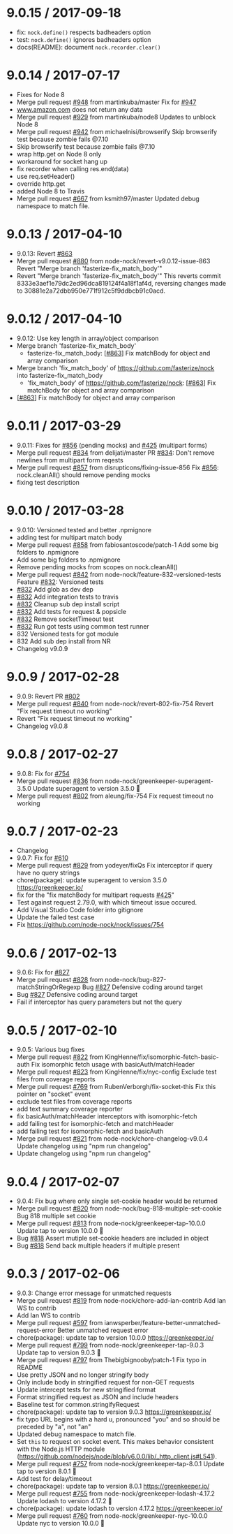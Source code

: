 9.0.15 / 2017-09-18
===================

  * fix: `nock.define()` respects badheaders option
  * test: `nock.define()` ignores badheaders option
  * docs(README): document `nock.recorder.clear()`

9.0.14 / 2017-07-17
===================

  * Fixes for Node 8
  * Merge pull request [#948](https://github.com/node-nock/nock/issues/948) from martinkuba/master
    Fix for [#947](https://github.com/node-nock/nock/issues/947)
  * www.amazon.com does not return any data
  * Merge pull request [#929](https://github.com/node-nock/nock/issues/929) from martinkuba/node8
    Updates to unblock Node 8
  * Merge pull request [#942](https://github.com/node-nock/nock/issues/942) from michaelnisi/browserify
    Skip browserify test because zombie fails @7.10
  * Skip browserify test because zombie fails @7.10
  * wrap http.get on Node 8 only
  * workaround for socket hang up
  * fix recorder when calling res.end(data)
  * use req.setHeader()
  * override http.get
  * added Node 8 to Travis
  * Merge pull request [#667](https://github.com/node-nock/nock/issues/667) from ksmith97/master
    Updated debug namespace to match file.

9.0.13 / 2017-04-10
===================

  * 9.0.13: Revert [#863](https://github.com/node-nock/nock/issues/863)
  * Merge pull request [#880](https://github.com/node-nock/nock/issues/880) from node-nock/revert-v9.0.12-issue-863
    Revert "Merge branch 'fasterize-fix_match_body'"
  * Revert "Merge branch 'fasterize-fix_match_body'"
    This reverts commit 8333e3aef1e79dc2ed96dca819124f4a18f1af4d, reversing
    changes made to 30881e2a72dbb950e771f912c5f9ddbcb91c0acd.

9.0.12 / 2017-04-10
===================

  * 9.0.12: Use key length in array/object comparison
  * Merge branch 'fasterize-fix_match_body'
    * fasterize-fix_match_body:
    [[#863](https://github.com/node-nock/nock/issues/863)] Fix matchBody for object and array comparison
  * Merge branch 'fix_match_body' of https://github.com/fasterize/nock into fasterize-fix_match_body
    * 'fix_match_body' of https://github.com/fasterize/nock:
    [[#863](https://github.com/node-nock/nock/issues/863)] Fix matchBody for object and array comparison
  * [[#863](https://github.com/node-nock/nock/issues/863)] Fix matchBody for object and array comparison

9.0.11 / 2017-03-29
===================

  * 9.0.11: Fixes for [#856](https://github.com/node-nock/nock/issues/856) (pending mocks) and [#425](https://github.com/node-nock/nock/issues/425) (multipart forms)
  * Merge pull request [#834](https://github.com/node-nock/nock/issues/834) from delijati/master
    PR [#834](https://github.com/node-nock/nock/issues/834): Don't remove newlines from multipart form reqests
  * Merge pull request [#857](https://github.com/node-nock/nock/issues/857) from disrupticons/fixing-issue-856
    Fix [#856](https://github.com/node-nock/nock/issues/856): nock.cleanAll() should remove pending mocks
  * fixing test description

9.0.10 / 2017-03-28
===================

  * 9.0.10: Versioned tested and better .npmignore
  * adding test for multipart match body
  * Merge pull request [#858](https://github.com/node-nock/nock/issues/858) from fabiosantoscode/patch-1
    Add some big folders to .npmignore
  * Add some big folders to .npmignore
  * Remove pending mocks from scopes on nock.cleanAll()
  * Merge pull request [#842](https://github.com/node-nock/nock/issues/842) from node-nock/feature-832-versioned-tests
    Feature [#832](https://github.com/node-nock/nock/issues/832): Versioned tests
  * [#832](https://github.com/node-nock/nock/issues/832) Add glob as dev dep
  * [#832](https://github.com/node-nock/nock/issues/832) Add integration tests to travis
  * [#832](https://github.com/node-nock/nock/issues/832) Cleanup sub dep install script
  * [#832](https://github.com/node-nock/nock/issues/832) Add tests for request & popsicle
  * [#832](https://github.com/node-nock/nock/issues/832) Remove socketTimeout test
  * [#832](https://github.com/node-nock/nock/issues/832) Run got tests using common test runner
  * 832 Versioned tests for got module
  * 832 Add sub dep install from NR
  * Changelog v9.0.9

9.0.9 / 2017-02-28
==================

  * 9.0.9: Revert PR [#802](https://github.com/node-nock/nock/issues/802)
  * Merge pull request [#840](https://github.com/node-nock/nock/issues/840) from node-nock/revert-802-fix-754
    Revert "Fix request timeout no working"
  * Revert "Fix request timeout no working"
  * Changelog v9.0.8

9.0.8 / 2017-02-27
==================

  * 9.0.8: Fix for [#754](https://github.com/node-nock/nock/issues/754)
  * Merge pull request [#836](https://github.com/node-nock/nock/issues/836) from node-nock/greenkeeper-superagent-3.5.0
    Update superagent to version 3.5.0 🚀
  * Merge pull request [#802](https://github.com/node-nock/nock/issues/802) from aleung/fix-754
    Fix request timeout no working

9.0.7 / 2017-02-23
==================

  * Changelog
  * 9.0.7: Fix for [#610](https://github.com/node-nock/nock/issues/610)
  * Merge pull request [#829](https://github.com/node-nock/nock/issues/829) from yodeyer/fixQs
    Fix interceptor if query have no query strings
  * chore(package): update superagent to version 3.5.0
    https://greenkeeper.io/
  * fix for the "fix matchBody for multipart requests [#425](https://github.com/node-nock/nock/issues/425)"
  * Test against request 2.79.0, with which timeout issue occured.
  * Add Visual Studio Code folder into gitignore
  * Update the failed test case
  * Fix https://github.com/node-nock/nock/issues/754

9.0.6 / 2017-02-13
==================

  * 9.0.6: Fix for [#827](https://github.com/node-nock/nock/issues/827)
  * Merge pull request [#828](https://github.com/node-nock/nock/issues/828) from node-nock/bug-827-matchStringOrRegexp
    Bug [#827](https://github.com/node-nock/nock/issues/827) Defensive coding around target
  * Bug [#827](https://github.com/node-nock/nock/issues/827) Defensive coding around target
  * Fail if interceptor has query parameters but not the query

9.0.5 / 2017-02-10
==================

  * 9.0.5: Various bug fixes
  * Merge pull request [#822](https://github.com/node-nock/nock/issues/822) from KingHenne/fix/isomorphic-fetch-basic-auth
    Fix isomorphic fetch usage with basicAuth/matchHeader
  * Merge pull request [#823](https://github.com/node-nock/nock/issues/823) from KingHenne/fix/nyc-config
    Exclude test files from coverage reports
  * Merge pull request [#769](https://github.com/node-nock/nock/issues/769) from RubenVerborgh/fix-socket-this
    Fix this pointer on "socket" event
  * exclude test files from coverage reports
  * add text summary coverage reporter
  * fix basicAuth/matchHeader interceptors with isomorphic-fetch
  * add failing test for isomorphic-fetch and matchHeader
  * add failing test for isomorphic-fetch and basicAuth
  * Merge pull request [#821](https://github.com/node-nock/nock/issues/821) from node-nock/chore-changelog-v9.0.4
    Update changelog using "npm run changelog"
  * Update changelog using "npm run changelog"

9.0.4 / 2017-02-07
==================

  * 9.0.4: Fix bug where only single set-cookie header would be returned
  * Merge pull request [#820](https://github.com/node-nock/nock/issues/820) from node-nock/bug-818-multiple-set-cookie
    Bug 818 multiple set cookie
  * Merge pull request [#813](https://github.com/node-nock/nock/issues/813) from node-nock/greenkeeper-tap-10.0.0
    Update tap to version 10.0.0 🚀
  * Bug [#818](https://github.com/node-nock/nock/issues/818) Assert mutiple set-cookie headers are included in object
  * Bug [#818](https://github.com/node-nock/nock/issues/818) Send back multiple headers if multiple present

9.0.3 / 2017-02-06
==================

  * 9.0.3: Change error message for unmatched requests
  * Merge pull request [#819](https://github.com/node-nock/nock/issues/819) from node-nock/chore-add-ian-contrib
    Add Ian WS to contrib
  * Add Ian WS to contrib
  * Merge pull request [#597](https://github.com/node-nock/nock/issues/597) from ianwsperber/feature-better-unmatched-request-error
    Better unmatched request error
  * chore(package): update tap to version 10.0.0
    https://greenkeeper.io/
  * Merge pull request [#799](https://github.com/node-nock/nock/issues/799) from node-nock/greenkeeper-tap-9.0.3
    Update tap to version 9.0.3 🚀
  * Merge pull request [#797](https://github.com/node-nock/nock/issues/797) from Thebigbignooby/patch-1
    Fix typo in README
  * Use pretty JSON and no longer stringify body
  * Only include body in stringified request for non-GET requests
  * Update intercept tests for new stringified format
  * Format stringified request as JSON and include headers
  * Baseline test for common.stringifyRequest
  * chore(package): update tap to version 9.0.3
    https://greenkeeper.io/
  * fix typo
    URL begins with a hard u, pronounced "you" and so should be preceded by "a", not "an"
  * Updated debug namespace to match file.
  * Set `this` to request on socket event.
    This makes behavior consistent with the Node.js HTTP module
    (https://github.com/nodejs/node/blob/v6.0.0/lib/_http_client.js#L541).
  * Merge pull request [#757](https://github.com/node-nock/nock/issues/757) from node-nock/greenkeeper-tap-8.0.1
    Update tap to version 8.0.1 🚀
  * Add test for delay/timeout
  * chore(package): update tap to version 8.0.1
    https://greenkeeper.io/
  * Merge pull request [#755](https://github.com/node-nock/nock/issues/755) from node-nock/greenkeeper-lodash-4.17.2
    Update lodash to version 4.17.2 🚀
  * chore(package): update lodash to version 4.17.2
    https://greenkeeper.io/
  * Merge pull request [#760](https://github.com/node-nock/nock/issues/760) from node-nock/greenkeeper-nyc-10.0.0
    Update nyc to version 10.0.0 🚀
